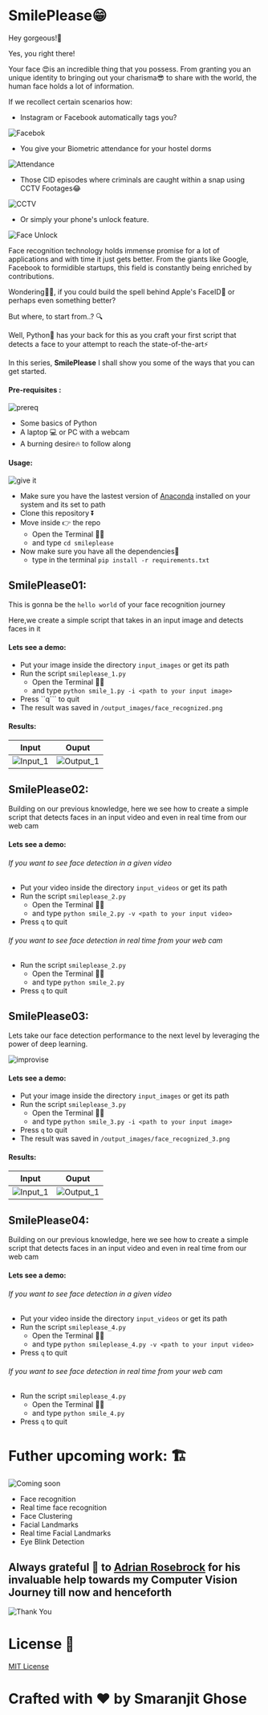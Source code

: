 # SmilePlease😁

Hey gorgeous!👊

Yes, you right there!

Your face  😍is an incredible thing that you possess. From granting you an unique identity to bringing out your charisma😎 to share with the world,
the human face holds a lot of information.

If we recollect certain scenarios how:
- Instagram or Facebook automatically tags you?

![Facebok](https://media.giphy.com/media/NQZhGb4uBcVa0/giphy.gif)

- You give your Biometric attendance for your hostel dorms

![Attendance](https://media.giphy.com/media/XbOZJebjD585qbnLaj/giphy.gif)

- Those CID episodes where criminals are caught within a snap using CCTV Footages😂

![CCTV](https://media.giphy.com/media/C4q4k0jLVg9sA/giphy.gif)

- Or simply your phone's unlock feature.

![Face Unlock](https://media.giphy.com/media/3og0IuymsB9sy0C2Vq/giphy.gif)

Face recognition technology holds immense promise for a lot of applications and with time it just gets better.
From the giants like Google, Facebook to formidible startups, this field is constantly being enriched by contributions.

Wondering🤔🤔, if you could build the spell behind Apple's FaceID🤑 or perhaps even something better?

But where, to start from..? 🔍

Well, Python🐍 has your back for this as you craft your first script that detects a face to your attempt to reach the state-of-the-art⚡

In this series, **SmilePlease** I shall show you some of the ways that you can get started.

#### Pre-requisites : 
![prereq](https://media.giphy.com/media/26uf6TPxa1RFYx5LO/giphy.gif)
- Some basics of Python
- A laptop 💻 or PC with a webcam
- A burning desire🔥 to follow along 

#### Usage: 

![give it](https://media.giphy.com/media/KamhkkcTtvOJ0FCjnB/giphy.gif)

- Make sure you have the lastest version of [Anaconda](https://www.anaconda.com/distribution/) installed on your system and its set to path
- Clone this repository ⏬
- Move inside 👉 the repo 
    - Open the Terminal 👩‍💻
    - and type ```cd smileplease```
- Now make sure you have all the dependencies🧱 
  - type in the terminal
      ```pip install -r requirements.txt```

## SmilePlease01:

This is gonna be the ```hello world``` of your face recognition journey

Here,we create a simple script that takes in an input image and detects faces in it

#### Lets see a demo:

- Put your image inside the directory ```input_images``` or get its path
- Run the script ```smileplease_1.py```
    - Open the Terminal 👩‍💻
    - and type ```python smile_1.py -i <path to your input image>``` 
- Press ``q``` to quit
- The result was saved in ```/output_images/face_recognized.png```

#### Results:

|Input|Ouput|
|-----|-----|
|![Input_1](https://github.com/smaranjitghose/smileplease/blob/master/input_images/smarno.png)|![Output_1](https://github.com/smaranjitghose/smileplease/blob/master/output_images/face_recognized_1.png)
  
## SmilePlease02:

Building on our previous knowledge, here we see how to create a simple script that detects faces in an input video and even in real time from our web cam

#### Lets see a demo:

###### If you want to see face detection in a given video

- Put your video inside the directory ```input_videos``` or get its path
- Run the script ```smileplease_2.py```
    - Open the Terminal 👩‍💻
    - and type ```python smile_2.py -v <path to your input video>``` 
- Press ```q``` to quit

###### If you want to see face detection in real time from your  web cam  

- Run the script ```smileplease_2.py```
    - Open the Terminal 👩‍💻
    - and type ```python smile_2.py``` 
- Press ```q``` to quit

## SmilePlease03:

Lets take our face detection performance to the next level by leveraging the power of deep learning. 

![improvise](https://media.giphy.com/media/xX7TNbqPUzwXK/giphy.gif)

#### Lets see a demo:

- Put your image inside the directory ```input_images``` or get its path
- Run the script ```smileplease_3.py```
    - Open the Terminal 👩‍💻
    - and type ```python smile_3.py -i <path to your input image>``` 
- Press ```q``` to quit
- The result was saved in ```/output_images/face_recognized_3.png```

#### Results:

|Input|Ouput|
|-----|-----|
|![Input_1](https://github.com/smaranjitghose/smileplease/blob/master/input_images/smarno.png)|![Output_1](https://github.com/smaranjitghose/smileplease/blob/master/output_images/face_recognized_3.png)

## SmilePlease04:

Building on our previous knowledge, here we see how to create a simple script that detects faces in an input video and even in real time from our web cam

#### Lets see a demo:

###### If you want to see face detection in a given video

- Put your video inside the directory ```input_videos``` or get its path
- Run the script ```smileplease_4.py```
    - Open the Terminal 👩‍💻
    - and type ```python smileplease_4.py -v <path to your input video>``` 
- Press ```q``` to quit

###### If you want to see face detection in real time from your  web cam  

- Run the script ```smileplease_4.py```
    - Open the Terminal 👩‍💻
    - and type ```python smile_4.py``` 
- Press ```q``` to quit

# Futher upcoming work: 🏗

![Coming soon](https://media.giphy.com/media/kyLptBNdyMHftuqoNy/giphy.gif)

- Face recognition
- Real time face recognition
- Face Clustering
- Facial Landmarks
- Real time Facial Landmarks
- Eye Blink Detection

## Always grateful 🙏 to [Adrian Rosebrock](https://www.pyimagesearch.com/author/adrian/) for his invaluable help towards my Computer Vision Journey till now and henceforth

![Thank You](https://media.giphy.com/media/AeWoyE3ZT90YM/giphy.gif)

# License 📜

[MIT License](https://github.com/smaranjitghose/SmilePlease/blob/master/LICENSE)

# **Crafted with ❤ by Smaranjit Ghose**

